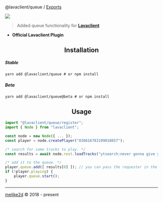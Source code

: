 @lavaclient/queue / [Exports](modules.md)

<img src="https://i.imgur.com/LvsojLc.png" align="center">

> Added queue functionality for [**Lavaclient**](https://lavaclient.js.org)

- **Official Lavaclient Plugin**

<h2 align="center">Installation</h2>

##### Stable

```shell
yarn add @lavaclient/queue # or npm install
```

##### Beta

```shell
yarn add @lavaclient/queue@beta # or npm install
```

<h2 align="center">Usage</h2>

```ts
import "@lavaclient/queue/register";
import { Node } from "lavaclient";

const node = new Node({ ... });
const player = node.createPlayer("830616783199010857");

/* search for some tracks to play. */
const results = await node.rest.loadTracks("ytsearch:never gonna give you up");

/* add it to the queue. */
player.queue.add([ results[0] ]); // you can pass the requester in the second parameter
if (!player.playing) {
    player.queue.start();
}
```

---

[melike2d](https://dimensional.fun) &copy; 2018 - present

